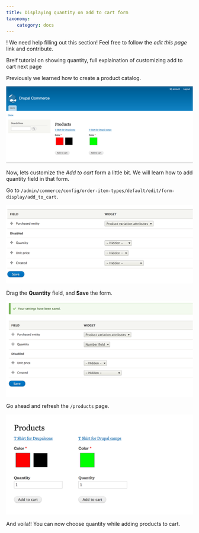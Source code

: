 ```yaml
---
title: Displaying quantity on add to cart form
taxonomy:
    category: docs
---
```


! We need help filling out this section! Feel free to follow the *edit this page* link and contribute.

Breif tutorial on showing quantity, full explaination of customizing add to cart next page


Previously we learned how to create a product catalog.

![Product catalog page](product_catalog_page.png)

Now, lets customize the *Add to cart* form a little bit. We will learn how to
add quantity field in that form.

Go to `/admin/commerce/config/order-item-types/default/edit/form-display/add_to_cart`.

![Product catalog default fields](product_catalog_default_fields.png)

Drag the **Quantity** field, and **Save** the form.

![Product catalog quantity field](product_catalog_quantity_field.png)

Go ahead and refresh the ``/products`` page.

![Product catalog page with quantity field](product_catalog_page_quantity.png)

And voila!! You can now choose quantity while adding products to cart.